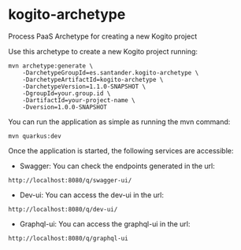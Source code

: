 # kogito-archetype
Process PaaS Archetype for creating a new Kogito project


Use this archetype to create a new Kogito project running:

```
mvn archetype:generate \
    -DarchetypeGroupId=es.santander.kogito-archetype \
    -DarchetypeArtifactId=kogito-archetype \
    -DarchetypeVersion=1.1.0-SNAPSHOT \
    -DgroupId=your.group.id \
    -DartifactId=your-project-name \
    -Dversion=1.0.0-SNAPSHOT
```

You can run the application as simple as running the mvn command:
```
mvn quarkus:dev
```

Once the application is started, the following services are accessible:

- Swagger: You can check the endpoints generated in the url:
```
http://localhost:8080/q/swagger-ui/ 
```
- Dev-ui: You can access the dev-ui in the url:
```
http://localhost:8080/q/dev-ui/
```
- Graphql-ui: You can access the graphql-ui in the url:
```
http://localhost:8080/q/graphql-ui
```




